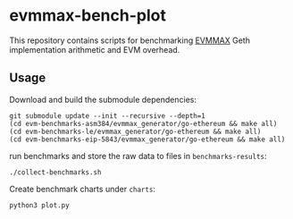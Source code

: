 # evmmax-bench-plot

This repository contains scripts for benchmarking [EVMMAX](http://github.com/ethereum/EIPs)  Geth implementation arithmetic and EVM overhead.

## Usage

Download and build the submodule dependencies:
```
git submodule update --init --recursive --depth=1
(cd evm-benchmarks-asm384/evmmax_generator/go-ethereum && make all)
(cd evm-benchmarks-le/evmmax_generator/go-ethereum && make all)
(cd evm-benchmarks-eip-5843/evmmax_generator/go-ethereum && make all)
```

run benchmarks and store the raw data to files in `benchmarks-results`:
```
./collect-benchmarks.sh
```

Create benchmark charts under `charts`:
```
python3 plot.py
```
